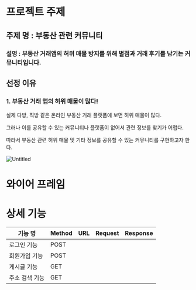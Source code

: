 # 프로젝트 주제

## 주제 명 : 부동산 관련 커뮤니티

### 설명 : 부동산 거래앱의 허위 매물 방지를 위해 별점과 거래 후기를 남기는 커뮤니티입니다.

## 선정 이유

### 1. 부동산 거래 앱의 허위 매물이 많다!

실제 다방, 직방 같은 온라인 부동산 거래 플랫폼에 보면 허위 매물이 많다. 

그러나 이를 공유할 수 있는 커뮤니티나 플랫폼이 없어서 관련 정보를 찾기가 어렵다.

따라서 부동산 관련 허위 매물 및 기타 정보를 공유할 수 있는 커뮤니티를 구현하고자 한다.

![Untitled](https://user-images.githubusercontent.com/66009926/174543867-d4e9589e-62b5-43f9-b489-08efdea41c18.png)

# 와이어 프레임

# 상세 기능

| 기능 명 | Method | URL | Request | Response |
| --- | --- | --- | --- | --- |
| 로그인 기능 | POST |  |  |  |
| 회원가입 기능 | POST |  |  |  |
| 게시글 기능 | GET |  |  |  |
| 주소 검색 기능 | GET |  |  |  |
